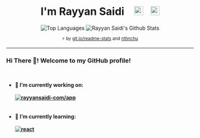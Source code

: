 <h1 align="center">I'm Rayyan Saidi &nbsp;&nbsp;&nbsp;<a href="https://rayyansaidi.com/"><img height="24" width="24" src="https://raw.githubusercontent.com/nthnchu/nthnchu/master/assets/link.svg"></a>&nbsp;&nbsp;&nbsp;<a href="https://github.com/Ryyn-Sd"><img height="24" width="24" src="https://raw.githubusercontent.com/nthnchu/nthnchu/master/assets/github-mark.svg"></a></h1>
<div align="center">
  <img alt="Top Languages" src="https://github-readme-stats.vercel.app/api/top-langs?username=Ryyn-Sd&theme=radical">
  <img alt="Rayyan Saidi's Github Stats" src="https://github-readme-stats.vercel.app/api?username=Ryyn-Sd&count_private=true&line_height=27&show_icons=true&theme=radical">
  <sub><p align="center">⚡️ by <a target="_blank" href="https://git.io/readme-stats">git.io/readme-stats</a> and <a href="https://github.com/nthnchu">nthnchu</a></p></sub>
</div>
<hr>
<div>
 <h3>Hi There 👋! Welcome to my GitHub profile!</h3>
 <br />
 <b>
  <ul>
   <li>
    🔭 I’m currently working on:
    <br />
    <br />
    <a href="https://github.com/rayyansaidi-com/app"><img alt="rayyansaidi-com/app" src="https://github-readme-stats.vercel.app/api/pin?username=rayyansaidi-com&repo=app&show_owner=true&cache_seconds=1800&radical" /></a>
   </li>
   <br />
   <br />
   <li>
    🌱 I’m currently learning:
    <br />
    <br />
    <a href="https://github.com/facebook/react"><img alt="react" src="https://github-readme-stats.vercel.app/api/pin?username=facebook&repo=react&cache_seconds=1800&radical" /></a>
   </li>
  </ul>
 </b>
</div>
